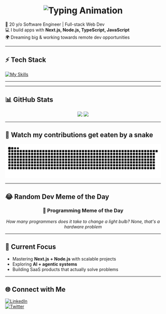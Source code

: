<h1 align="center">
  <img src="https://readme-typing-svg.herokuapp.com?font=Fira+Code&weight=600&size=24&duration=3000&pause=1000&color=ffffff&center=true&vCenter=true&width=700&lines=Hey%2C+I'm+Shravan+👋;🚀Dreaming+big+%26+shipping+fast+%F0%9F%9A%80" alt="Typing Animation" />
</h1>

🚀 20 y/o Software Engineer | Full-stack Web Dev  
💻 I build apps with **Next.js, Node.js, TypeScript, JavaScript**  
🌍 Dreaming big & working towards remote dev opportunities

---

## ⚡ Tech Stack

[![My Skills](https://skillicons.dev/icons?i=ts,js,nextjs,nodejs,react,tailwind,git,firebase,docker)](https://skillicons.dev)

---

---

## 📊 GitHub Stats

<p align="center">
  <img src="https://github-readme-stats.vercel.app/api?username=imshravan26&show_icons=true&theme=tokyonight&hide_border=true" height="150"/>
  <img src="https://github-readme-streak-stats.herokuapp.com/?user=imshravan26&theme=tokyonight&hide_border=true" height="150"/>
</p>

---

## 🐍 Watch my contributions get eaten by a snake

<picture>
  <source media="(prefers-color-scheme: dark)" srcset="https://raw.githubusercontent.com/imshravan26/imshravan26/output/github-snake-dark.svg?palette=github-dark" />
  <source media="(prefers-color-scheme: light)" srcset="https://raw.githubusercontent.com/imshravan26/imshravan26/output/github-snake.svg" />
  <img alt="github-snake" src="https://raw.githubusercontent.com/imshravan26/imshravan26/output/github-snake.svg" />
</picture>

>

---

## 😂 Random Dev Meme of the Day

<!-- Generated on 2025-10-04 -->
<div align="center">
<h3>🤖 Programming Meme of the Day</h3>
<p><em>How many programmers does it take
to change a light bulb?
None, that's a hardware problem</em></p>
</div>

<!-- meme:end -->

---

## 🎯 Current Focus

- Mastering **Next.js + Node.js** with scalable projects
- Exploring **AI + agentic systems**
- Building SaaS products that actually solve problems

---

## 🌐 Connect with Me

[![LinkedIn](https://img.shields.io/badge/LinkedIn-blue?style=for-the-badge&logo=linkedin)](https://www.linkedin.com/in/shravan-chaudhari-91699a1b6/)  
[![Twitter](https://img.shields.io/badge/Twitter-black?style=for-the-badge&logo=x)](https://x.com/shravn__)
